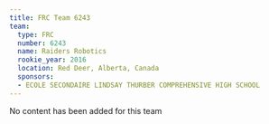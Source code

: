 ```yaml
---
title: FRC Team 6243
team:
  type: FRC
  number: 6243
  name: Raiders Robotics
  rookie_year: 2016
  location: Red Deer, Alberta, Canada
  sponsors:
  - ECOLE SECONDAIRE LINDSAY THURBER COMPREHENSIVE HIGH SCHOOL
---
```


No content has been added for this team